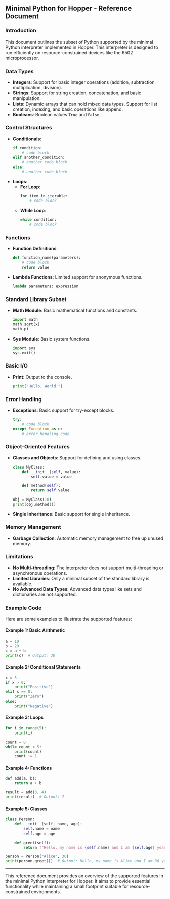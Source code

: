 ## Minimal Python for Hopper - Reference Document

### Introduction
This document outlines the subset of Python supported by the minimal Python interpreter implemented in Hopper. This interpreter is designed to run efficiently on resource-constrained devices like the 6502 microprocessor.

### Data Types
- **Integers**: Support for basic integer operations (addition, subtraction, multiplication, division).
- **Strings**: Support for string creation, concatenation, and basic manipulation.
- **Lists**: Dynamic arrays that can hold mixed data types. Support for list creation, indexing, and basic operations like append.
- **Booleans**: Boolean values `True` and `False`.

### Control Structures
- **Conditionals**:
  ```python
  if condition:
      # code block
  elif another_condition:
      # another code block
  else:
      # another code block
  ```
- **Loops**:
  - **For Loop**:
    ```python
    for item in iterable:
        # code block
    ```
  - **While Loop**:
    ```python
    while condition:
        # code block
    ```

### Functions
- **Function Definitions**:
  ```python
  def function_name(parameters):
      # code block
      return value
  ```
- **Lambda Functions**: Limited support for anonymous functions.
  ```python
  lambda parameters: expression
  ```

### Standard Library Subset
- **Math Module**: Basic mathematical functions and constants.
  ```python
  import math
  math.sqrt(x)
  math.pi
  ```
- **Sys Module**: Basic system functions.
  ```python
  import sys
  sys.exit()
  ```

### Basic I/O
- **Print**: Output to the console.
  ```python
  print("Hello, World!")
  ```

### Error Handling
- **Exceptions**: Basic support for try-except blocks.
  ```python
  try:
      # code block
  except Exception as e:
      # error handling code
  ```

### Object-Oriented Features
- **Classes and Objects**: Support for defining and using classes.
  ```python
  class MyClass:
      def __init__(self, value):
          self.value = value

      def method(self):
          return self.value

  obj = MyClass(10)
  print(obj.method())
  ```
- **Single Inheritance**: Basic support for single inheritance.

### Memory Management
- **Garbage Collection**: Automatic memory management to free up unused memory.

### Limitations
- **No Multi-threading**: The interpreter does not support multi-threading or asynchronous operations.
- **Limited Libraries**: Only a minimal subset of the standard library is available.
- **No Advanced Data Types**: Advanced data types like sets and dictionaries are not supported.

### Example Code
Here are some examples to illustrate the supported features:

#### Example 1: Basic Arithmetic
```python
a = 10
b = 20
c = a + b
print(c)  # Output: 30
```

#### Example 2: Conditional Statements
```python
x = 5
if x > 0:
    print("Positive")
elif x == 0:
    print("Zero")
else:
    print("Negative")
```

#### Example 3: Loops
```python
for i in range(5):
    print(i)

count = 0
while count < 5:
    print(count)
    count += 1
```

#### Example 4: Functions
```python
def add(a, b):
    return a + b

result = add(3, 4)
print(result)  # Output: 7
```

#### Example 5: Classes
```python
class Person:
    def __init__(self, name, age):
        self.name = name
        self.age = age

    def greet(self):
        return f"Hello, my name is {self.name} and I am {self.age} years old."

person = Person("Alice", 30)
print(person.greet())  # Output: Hello, my name is Alice and I am 30 years old.
```

---

This reference document provides an overview of the supported features in the minimal Python interpreter for Hopper. It aims to provide essential functionality while maintaining a small footprint suitable for resource-constrained environments.